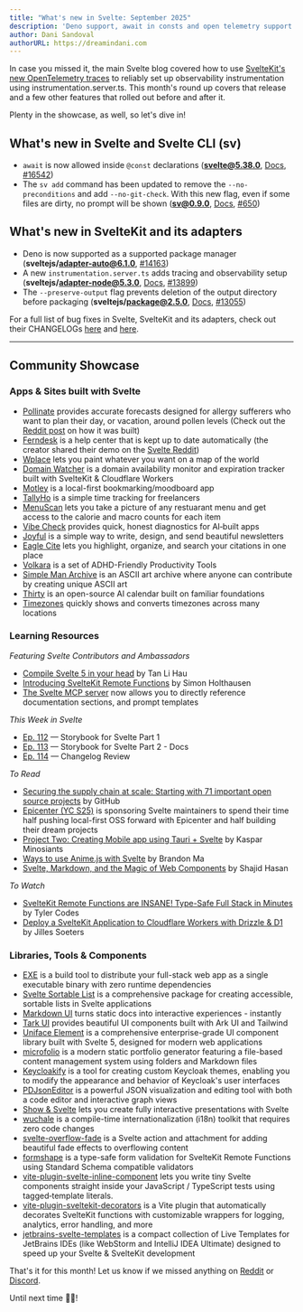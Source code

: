 ```yaml
---
title: "What's new in Svelte: September 2025"
description: 'Deno support, await in consts and open telemetry support'
author: Dani Sandoval
authorURL: https://dreamindani.com
---
```


In case you missed it, the main Svelte blog covered how to use [SvelteKit's new OpenTelemetry traces](https://svelte.dev/blog/sveltekit-integrated-observability) to reliably set up observability instrumentation using instrumentation.server.ts. This month's round up covers that release and a few other features that rolled out before and after it.

Plenty in the showcase, as well, so let's dive in!

## What's new in Svelte and Svelte CLI (sv)

- `await` is now allowed inside `@const` declarations (**svelte@5.38.0**, [Docs](https://svelte.dev/docs/svelte/await), [#16542](https://github.com/sveltejs/svelte/pull/16542))
- The `sv add` command has been updated to remove the `--no-preconditions` and add `--no-git-check`. With this new flag, even if some files are dirty, no prompt will be shown (**sv@0.9.0**, [Docs](https://svelte.dev/docs/cli/sv-add), [#650](https://github.com/sveltejs/cli/pull/650))

## What's new in SvelteKit and its adapters

- Deno is now supported as a supported package manager (**sveltejs/adapter-auto@6.1.0**, [#14163](https://github.com/sveltejs/kit/pull/14163))
- A new `instrumentation.server.ts` adds tracing and observability setup (**sveltejs/adapter-node@5.3.0**, [Docs](https://svelte.dev/docs/kit/observability), [#13899](https://github.com/sveltejs/kit/pull/13899))
- The `--preserve-output` flag prevents deletion of the output directory before packaging (**sveltejs/package@2.5.0**, [Docs](https://svelte.dev/docs/kit/packaging), [#13055](https://github.com/sveltejs/kit/pull/13055))

For a full list of bug fixes in Svelte, SvelteKit and its adapters, check out their CHANGELOGs [here](https://github.com/sveltejs/svelte/blob/main/packages/svelte/CHANGELOG.md) and [here](https://github.com/sveltejs/kit/tree/main/packages).

---

## Community Showcase

### Apps & Sites built with Svelte

- [Pollinate](https://apps.apple.com/us/app/pollinate-pollen-forecast/id6749463028) provides accurate forecasts designed for allergy sufferers who want to plan their day, or vacation, around pollen levels (Check out the [Reddit post](https://www.reddit.com/r/sveltejs/comments/1mk05ym/mobile_app_made_with_svelte_5_capacitor/) on how it was built)
- [Ferndesk](https://ferndesk.com/) is a help center that is kept up to date automatically (the creator shared their demo on the [Svelte Reddit](https://www.reddit.com/r/sveltejs/comments/1mqe9ez/i_built_a_tool_that_keeps_your_help_center_up_to/))
- [Wplace](https://wplace.live/) lets you paint whatever you want on a map of the world
- [Domain Watcher](https://github.com/Scorpio3310/domain-watcher) is a domain availability monitor and expiration tracker built with SvelteKit & Cloudflare Workers
- [Motley](https://trymotley.com/) is a local-first bookmarking/moodboard app
- [TallyHo](https://tallyho.app/) is a simple time tracking for freelancers
- [MenuScan](https://www.getmenuscan.app/) lets you take a picture of any restuarant menu and get access to the calorie and macro counts for each item
- [Vibe Check](https://vibechecked.app/) provides quick, honest diagnostics for AI‑built apps
- [Joyful](https://joyful.to/) is a simple way to write, design, and send beautiful newsletters
- [Eagle Cite](https://eaglecite.com/) lets you highlight, organize, and search your citations in one place
- [Volkara](https://volkara.stormlightlabs.org/) is a set of ADHD-Friendly Productivity Tools
- [Simple Man Archive](https://simplemanarchive.com/) is an ASCII art archive where anyone can contribute by creating unique ASCII art
- [Thirty](https://github.com/thirtycalendar/thirty) is an open-source AI calendar built on familiar foundations
- [Timezones](https://time.tem.dev/) quickly shows and converts timezones across many locations

### Learning Resources

_Featuring Svelte Contributors and Ambassadors_

- [Compile Svelte 5 in your head](https://lihautan.com/compile-svelte-5-in-your-head) by Tan Li Hau
- [Introducing SvelteKit Remote Functions](https://www.youtube.com/watch?v=0hy7PCbXyqs) by Simon Holthausen
- [The Svelte MCP server](https://www.reddit.com/r/sveltejs/comments/1mju9yj/new_features_in_the_svelte_mcp_server_directly/) now allows you to directly reference documentation sections, and prompt templates

_This Week in Svelte_

- [Ep. 112](https://www.youtube.com/watch?v=GQLgq09-knM) — Storybook for Svelte Part 1
- [Ep. 113](https://www.youtube.com/watch?v=aerlBIuinFQ) — Storybook for Svelte Part 2 - Docs
- [Ep. 114](https://www.youtube.com/watch?v=FnUWuLQDCfM) — Changelog Review

_To Read_

- [Securing the supply chain at scale: Starting with 71 important open source projects](https://github.blog/open-source/maintainers/securing-the-supply-chain-at-scale-starting-with-71-important-open-source-projects/) by GitHub
- [Epicenter (YC S25)](https://www.reddit.com/r/sveltejs/comments/1mjqq3t/update_epicenter_yc_s25_just_sponsored_our_first/) is sponsoring Svelte maintainers to spend their time half pushing local-first OSS forward with Epicenter and half building their dream projects
- [Project Two: Creating Mobile app using Tauri + Svelte](https://minosiants.com/blog/two-project) by Kaspar Minosiants
- [Ways to use Anime.js with Svelte](https://brandonma.dev/blog/animejs-svelte/) by Brandon Ma
- [Svelte, Markdown, and the Magic of Web Components](https://www.sh4jid.me/blog/svelte-markdown-and-the-magic-of-web-components) by Shajid Hasan

_To Watch_

- [SvelteKit Remote Functions are INSANE! Type-Safe Full Stack in Minutes](https://www.youtube.com/watch?v=Xbdiwq_88iE) by Tyler Codes
- [Deploy a SvelteKit Application to Cloudflare Workers with Drizzle & D1](https://www.youtube.com/watch?v=ZZaExhqW5II) by Jilles Soeters

### Libraries, Tools & Components

- [EXE](https://github.com/Hugo-Dz/exe) is a build tool to distribute your full-stack web app as a single executable binary with zero runtime dependencies
- [Svelte Sortable List](https://github.com/rodrigodagostino/svelte-sortable-list) is a comprehensive package for creating accessible, sortable lists in Svelte applications
- [Markdown UI](https://github.com/BlueprintLabIO/markdown-ui) turns static docs into interactive experiences - instantly
- [Tark UI](https://www.tarkui.com/) provides beautiful UI components built with Ark UI and Tailwind
- [Uniface Element](https://github.com/ticatec/uniface-element) is a comprehensive enterprise-grade UI component library built with Svelte 5, designed for modern web applications
- [microfolio](https://github.com/aker-dev/microfolio) is a modern static portfolio generator featuring a file-based content management system using folders and Markdown files
- [Keycloakify](https://docs.keycloakify.dev/) is a tool for creating custom Keycloak themes, enabling you to modify the appearance and behavior of Keycloak's user interfaces
- [PDJsonEditor](https://github.com/podosoft-dev/pdjsoneditor) is a powerful JSON visualization and editing tool with both a code editor and interactive graph views
- [Show & Svelte](https://github.com/retrotheft/show-and-svelte) lets you create fully interactive presentations with Svelte
- [wuchale](https://github.com/wuchalejs/wuchale) is a compile-time internationalization (i18n) toolkit that requires zero code changes
- [svelte-overflow-fade](https://github.com/harshmandan/svelte-overflow-fade?tab=readme-ov-file) is a Svelte action and attachment for adding beautiful fade effects to overflowing content
- [formshape](https://www.npmjs.com/package/formshape) is a type-safe form validation for SvelteKit Remote Functions using Standard Schema compatible validators
- [vite-plugin-svelte-inline-component](https://github.com/hanielu/vite-plugin-svelte-inline-component) lets you write tiny Svelte components straight inside your JavaScript / TypeScript tests using tagged‑template literals.
- [vite-plugin-sveltekit-decorators](https://github.com/KiraPC/vite-plugin-sveltekit-decorators) is a Vite plugin that automatically decorates SvelteKit functions with customizable wrappers for logging, analytics, error handling, and more
- [jetbrains-svelte-templates](https://github.com/ruben-sprengel/jetbrains-svelte-templates) is a compact collection of Live Templates for JetBrains IDEs (like WebStorm and IntelliJ IDEA Ultimate) designed to speed up your Svelte & SvelteKit development

That's it for this month! Let us know if we missed anything on [Reddit](https://www.reddit.com/r/sveltejs/) or [Discord](https://discord.gg/svelte).

Until next time 👋🏼!
